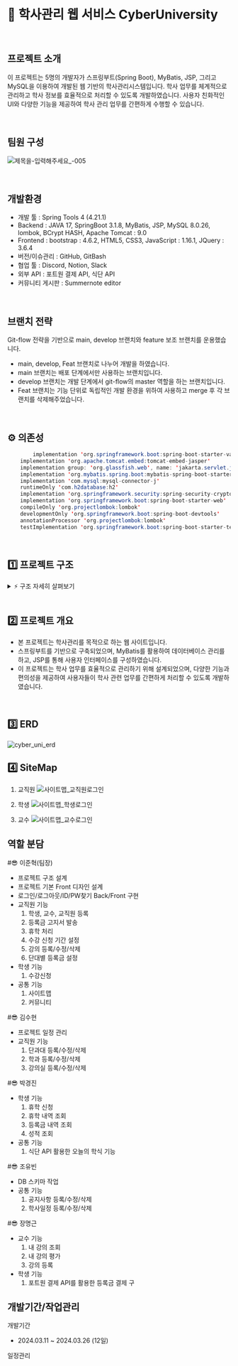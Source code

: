 # 📖 학사관리 웹 서비스 CyberUniversity


<br>

## 프로젝트 소개

이 프로젝트는 5명의 개발자가 스프링부트(Spring Boot), MyBatis, JSP, 그리고 MySQL을 이용하여 개발된 웹 기반의 학사관리시스템입니다. 
학사 업무를 체계적으로 관리하고 학사 정보를 효율적으로 처리할 수 있도록 개발하였습니다. 
사용자 친화적인 UI와 다양한 기능을 제공하여 학사 관리 업무를 간편하게 수행할 수 있습니다. 


<br>

## 팀원 구성
![제목을-입력해주세요_-005](https://github.com/CyberUniversityProject/CyberUnivProject/assets/126323071/bd57bd12-a6fa-4998-b25d-331979c947b7)


<br>

## 개발환경
- 개발 툴 : Spring Tools 4 (4.21.1)
- Backend : JAVA 17, SpringBoot 3.1.8, MyBatis, JSP, MySQL 8.0.26, lombok, BCrypt HASH, Apache Tomcat : 9.0
- Frontend : bootstrap : 4.6.2, HTML5, CSS3, JavaScript : 1.16.1, JQuery : 3.6.4
- 버전/이슈관리 : GitHub, GitBash
- 협업 툴 : Discord, Notion, Slack
- 외부 API : 포트원 결제 API, 식단 API
- 커뮤니티 게시판 : Summernote editor

<br>

## 브랜치 전략
Git-flow 전략을 기반으로 main, develop 브랜치와 feature 보조 브랜치를 운용했습니다.
- main, develop, Feat 브랜치로 나누어 개발을 하였습니다.
- main 브랜치는 배포 단계에서만 사용하는 브랜치입니다.
- develop 브랜치는 개발 단계에서 git-flow의 master 역할을 하는 브랜치입니다.
- Feat 브랜치는 기능 단위로 독립적인 개발 환경을 위하여 사용하고 merge 후 각 브랜치를 삭제해주었습니다.

<br>

## ⚙ 의존성
```java
        implementation 'org.springframework.boot:spring-boot-starter-validation'
	implementation 'org.apache.tomcat.embed:tomcat-embed-jasper'
	implementation group: 'org.glassfish.web', name: 'jakarta.servlet.jsp.jstl', version: '2.0.0'
	implementation 'org.mybatis.spring.boot:mybatis-spring-boot-starter:3.0.3'
	implementation 'com.mysql:mysql-connector-j'
	runtimeOnly 'com.h2database:h2'
	implementation 'org.springframework.security:spring-security-crypto'
	implementation 'org.springframework.boot:spring-boot-starter-web'
	compileOnly 'org.projectlombok:lombok'
	developmentOnly 'org.springframework.boot:spring-boot-devtools'
	annotationProcessor 'org.projectlombok:lombok'
	testImplementation 'org.springframework.boot:spring-boot-starter-test'
```
<br>

## 1️⃣ 프로젝트 구조

<details>
    <summary>⚡️ 구조 자세히 살펴보기</summary>
    
        📦src
         ┣ 📂main
         ┃ ┣ 📂generated
         ┃ ┣ 📂java
         ┃ ┃ ┗ 📂com
         ┃ ┃ ┃ ┗ 📂cyber
         ┃ ┃ ┃ ┃ ┗ 📂university
         ┃ ┃ ┃ ┃ ┃ ┣ 📂config
         ┃ ┃ ┃ ┃ ┃ ┣ 📂controller
         ┃ ┃ ┃ ┃ ┃ ┣ 📂dto
         ┃ ┃ ┃ ┃ ┃ ┣ 📂handler
         ┃ ┃ ┃ ┃ ┃ ┃ ┣ 📂exception
         ┃ ┃ ┃ ┃ ┃ ┣ 📂repository
         ┃ ┃ ┃ ┃ ┃ ┃ ┣ 📂interfaces
         ┃ ┃ ┃ ┃ ┃ ┃ ┗ 📂model
         ┃ ┃ ┃ ┃ ┃ ┣ 📂service
         ┃ ┃ ┃ ┃ ┃ ┣ 📂utils
         ┃ ┣ 📂resources
         ┃ ┃ ┣ 📂db
         ┃ ┃ ┣ 📂mapper
         ┃ ┃ ┣ 📂static
         ┃ ┃ ┃ ┣ 📂css
         ┃ ┃ ┃ ┣ 📂img
         ┃ ┃ ┃ ┣ 📂js
         ┃ ┃ ┃ ┣ 📂vendor
         ┃ ┣ 📂webapp
         ┃ ┃ ┗ 📂WEB-INF
         ┃ ┃ ┃ ┗ 📂view
         ┃ ┃ ┃ ┃ ┣ 📂break
         ┃ ┃ ┃ ┃ ┣ 📂college
         ┃ ┃ ┃ ┃ ┣ 📂department
         ┃ ┃ ┃ ┃ ┣ 📂error
         ┃ ┃ ┃ ┃ ┣ 📂layout
         ┃ ┃ ┃ ┃ ┣ 📂notice
         ┃ ┃ ┃ ┃ ┣ 📂professor
         ┃ ┃ ┃ ┃ ┣ 📂room
         ┃ ┃ ┃ ┃ ┣ 📂schedule
         ┃ ┃ ┃ ┃ ┣ 📂staff
         ┃ ┃ ┃ ┃ ┣ 📂student
         ┃ ┃ ┃ ┃ ┣ 📂stuSub
         ┃ ┃ ┃ ┃ ┣ 📂subject
         ┃ ┃ ┃ ┃ ┣ 📂tuition
         ┃ ┃ ┃ ┃ ┣ 📂user

    
</details>
    
<br>

## 2️⃣ 프로젝트 개요
- 본 프로젝트는 학사관리를 목적으로 하는 웹 사이트입니다.
- 스프링부트를 기반으로 구축되었으며, MyBatis를 활용하여 데이터베이스 관리를 하고, JSP를 통해 사용자 인터페이스를 구성하였습니다.
- 이 프로젝트는 학사 업무를 효율적으로 관리하기 위해 설계되었으며, 다양한 기능과 편의성을 제공하여 사용자들이 학사 관련 업무를 간편하게 처리할 수 있도록 개발하였습니다.

<br>

## 3️⃣ ERD
![cyber_uni_erd](https://github.com/CyberUniversityProject/CyberUnivProject/assets/126323071/b5008958-8fb9-4df2-a968-49abb9dcd250)


## 4️⃣ SiteMap

1) 교직원
![사이트맵_교직원로그인](https://github.com/CyberUniversityProject/CyberUnivProject/assets/126323071/0ff75d8f-edc3-4204-9851-c50e6c20c46b)

2) 학생
![사이트맵_학생로그인](https://github.com/CyberUniversityProject/CyberUnivProject/assets/126323071/407180e9-239c-4b57-ab2b-643967f14b48)

3) 교수
![사이트맵_교수로그인](https://github.com/CyberUniversityProject/CyberUnivProject/assets/126323071/a80ed1dd-4f1a-4d33-a691-dd3da73651d0)


## 역할 분담
#😎 이준혁(팀장)
- 프로젝트 구조 설계
- 프로젝트 기본 Front 디자인 설계
- 로그인/로그아웃/ID/PW찾기 Back/Front 구현
- 교직원 기능
  1) 학생, 교수, 교직원 등록
  2) 등록금 고지서 발송
  3) 휴학 처리
  4) 수강 신청 기간 설정
  5) 강의 등록/수정/삭제
  6) 단대별 등록금 설정
- 학생 기능
  1) 수강신청
- 공통 기능
  1) 사이트맵
  2) 커뮤니티

#😎 김수현
- 프로젝트 일정 관리
- 교직원 기능
  1) 단과대 등록/수정/삭제
  2) 학과 등록/수정/삭제
  3) 강의실 등록/수정/삭제
 
#😎 박경진
- 학생 기능
  1) 휴학 신청
  2) 휴학 내역 조회
  3) 등록금 내역 조회
  4) 성적 조회
- 공통 기능
  1) 식단 API 활용한 오늘의 학식 기능
 
#😎 조유빈
- DB 스키마 작업
- 공통 기능
  1) 공지사항 등록/수정/삭제
  2) 학사일정 등록/수정/삭제
 
#😎 장명근
- 교수 기능
  1) 내 강의 조회
  2) 내 강의 평가
  3) 강의 등록
- 학생 기능
  1) 포트원 결제 API를 활용한 등록금 결제 구


## 개발기간/작업관리
개발기간
- 2024.03.11 ~ 2024.03.26 (12일)

일정관리



